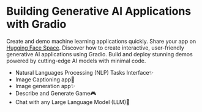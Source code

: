 # Building Generative AI Applications with Gradio

Create and demo machine learning applications quickly. Share your app on [Hugging Face Space](https://huggingface.co/). 
Discover how to create interactive, user-friendly generative AI applications using Gradio. Build and deploy stunning demos powered by cutting-edge AI models with minimal code.

- Natural Languages Processing (NLP) Tasks Interface✨
- Image Captioning app🎨
- Image generation app✨
- Describe and Generate Game🎮
- Chat with any Large Language Model (LLM)🤖 
